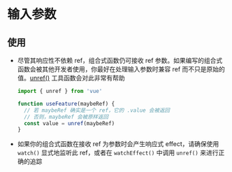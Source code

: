 # 输入参数

## 使用

+ 尽管其响应性不依赖 ref，组合式函数仍可接收 ref 参数。如果编写的组合式函数会被其他开发者使用，你最好在处理输入参数时兼容 ref 而不只是原始的值。[unref()](https://staging-cn.vuejs.org/api/reactivity-utilities.html#unref "unref()") 工具函数会对此非常有帮助

  ```js
  import { unref } from 'vue'

  function useFeature(maybeRef) {
    // 若 maybeRef 确实是一个 ref，它的 .value 会被返回
    // 否则，maybeRef 会被原样返回
    const value = unref(maybeRef)
  }
  ```

+ 如果你的组合式函数在接收 ref 为参数时会产生响应式 effect，请确保使用 `watch()` 显式地监听此 ref，或者在 `watchEffect()` 中调用 `unref()` 来进行正确的追踪
